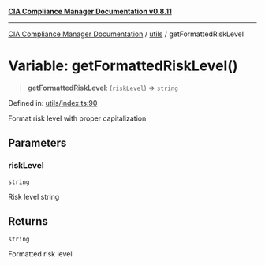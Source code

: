 [**CIA Compliance Manager Documentation v0.8.11**](../../README.md)

***

[CIA Compliance Manager Documentation](../../modules.md) / [utils](../README.md) / getFormattedRiskLevel

# Variable: getFormattedRiskLevel()

> **getFormattedRiskLevel**: (`riskLevel`) => `string`

Defined in: [utils/index.ts:90](https://github.com/Hack23/cia-compliance-manager/blob/d6eede30e4f01622fe18187e98b207e9a06a781f/src/utils/index.ts#L90)

Format risk level with proper capitalization

## Parameters

### riskLevel

`string`

Risk level string

## Returns

`string`

Formatted risk level
